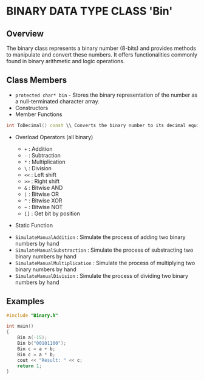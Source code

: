 # BINARY DATA TYPE CLASS 'Bin'
## Overview
The binary class represents a binary number (8-bits) and provides methods to manipulate and convert these numbers. It offers functionalities commonly found in binary arithmetic and logic operations.

## Class Members
* `protected char* bin` - Stores the binary representation of the number as a null-terminated character array. 
* Constructors
* Member Functions
```c++
int ToDecimal() const \\ Converts the binary number to its decimal equivalent
```

* Overload Operators (all binary)
  + `+`  : Addition
  + `-`  : Subtraction
  + `*`  : Multiplication
  + `\`  : Division
  + `<<` : Left shift
  + `>>` : Right shift
  + `&`  : Bitwise AND
  + `|`  : Bitwise OR
  + `^`  : Bitwise XOR
  + `~`  : Bitwise NOT
  + `[]` : Get bit by position

* Static Function
 + `SimulateManualAddition` : Simulate the process of adding two binary numbers by hand
 + `SimulateManualSubstraction` : Simulate the process of substracting two binary numbers by hand
 + `SimulateManualMultiplication` : Simulate the process of multiplying two binary numbers by hand
 + `SimulateManualDivision` : Simulate the process of dividing two binary numbers by hand

## Examples
```c++
#include "Binary.h"

int main()
{
    Bin a(-15);
    Bin b("00101100");
    Bin c = a + b;
    Bin c = a * b;
    cout << "Result: " << c;
    return 1;
}
 

